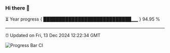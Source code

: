 ### Hi there 👋

⏳ Year progress { ████████████████████████████▁▁ } 94.95 %

---

⏰ Updated on Fri, 13 Dec 2024 12:22:34 GMT

![Progress Bar CI](https://github.com/code-lakshay/GitHub-Actions-Demo/workflows/Progress%20Bar%20CI/badge.svg)
